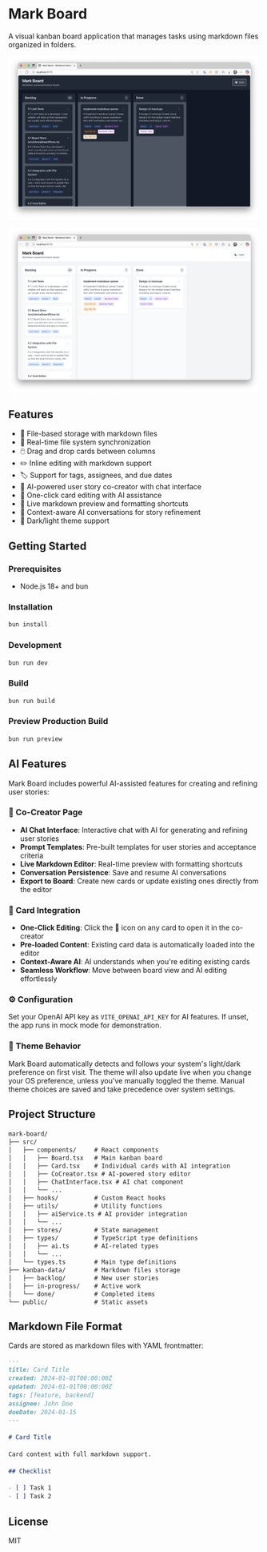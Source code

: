 # Mark Board

A visual kanban board application that manages tasks using markdown files organized in folders.

![Board Screenshot 1](src/assets/Screenshot%201.png)

![Board Screenshot 2](src/assets/Screenshot%202.png)

## Features

- 📁 File-based storage with markdown files
- 🔄 Real-time file system synchronization
- 🖱️ Drag and drop cards between columns
- ✏️ Inline editing with markdown support
- 🏷️ Support for tags, assignees, and due dates
- 🤖 AI-powered user story co-creator with chat interface
- 🔄 One-click card editing with AI assistance
- 📝 Live markdown preview and formatting shortcuts
- 💬 Context-aware AI conversations for story refinement
- 🎨 Dark/light theme support

## Getting Started

### Prerequisites

- Node.js 18+ and bun

### Installation

```bash
bun install
```

### Development

```bash
bun run dev
```

### Build

```bash
bun run build
```

### Preview Production Build

```bash
bun run preview
```

## AI Features

Mark Board includes powerful AI-assisted features for creating and refining user stories:

### 🤖 Co-Creator Page

- **AI Chat Interface**: Interactive chat with AI for generating and refining user stories
- **Prompt Templates**: Pre-built templates for user stories and acceptance criteria
- **Live Markdown Editor**: Real-time preview with formatting shortcuts
- **Conversation Persistence**: Save and resume AI conversations
- **Export to Board**: Create new cards or update existing ones directly from the editor

### 🔄 Card Integration

- **One-Click Editing**: Click the 🤖 icon on any card to open it in the co-creator
- **Pre-loaded Content**: Existing card data is automatically loaded into the editor
- **Context-Aware AI**: AI understands when you're editing existing cards
- **Seamless Workflow**: Move between board view and AI editing effortlessly

### ⚙️ Configuration

Set your OpenAI API key as `VITE_OPENAI_API_KEY` for AI features. If unset, the app runs in mock mode for demonstration.

### 🎨 Theme Behavior

Mark Board automatically detects and follows your system's light/dark preference on first visit. The theme will also update live when you change your OS preference, unless you've manually toggled the theme. Manual theme choices are saved and take precedence over system settings.

## Project Structure

```
mark-board/
├── src/
│   ├── components/     # React components
│   │   ├── Board.tsx   # Main kanban board
│   │   ├── Card.tsx    # Individual cards with AI integration
│   │   ├── CoCreator.tsx # AI-powered story editor
│   │   ├── ChatInterface.tsx # AI chat component
│   │   └── ...
│   ├── hooks/          # Custom React hooks
│   ├── utils/          # Utility functions
│   │   ├── aiService.ts # AI provider integration
│   │   └── ...
│   ├── stores/         # State management
│   ├── types/          # TypeScript type definitions
│   │   ├── ai.ts       # AI-related types
│   │   └── ...
│   └── types.ts        # Main type definitions
├── kanban-data/        # Markdown files storage
│   ├── backlog/        # New user stories
│   ├── in-progress/    # Active work
│   └── done/           # Completed items
└── public/             # Static assets
```

## Markdown File Format

Cards are stored as markdown files with YAML frontmatter:

```markdown
---
title: Card Title
created: 2024-01-01T00:00:00Z
updated: 2024-01-01T00:00:00Z
tags: [feature, backend]
assignee: John Doe
dueDate: 2024-01-15
---

# Card Title

Card content with full markdown support.

## Checklist

- [ ] Task 1
- [ ] Task 2
```

## License

MIT
